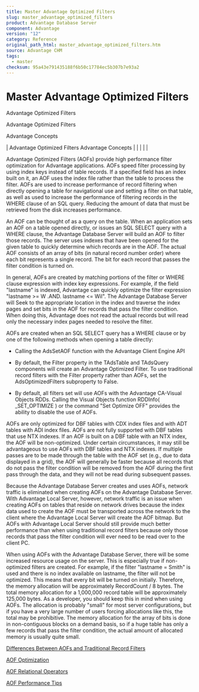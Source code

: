 ```yaml
---
title: Master Advantage Optimized Filters
slug: master_advantage_optimized_filters
product: Advantage Database Server
component: Advantage
version: "12"
category: Reference
original_path_html: master_advantage_optimized_filters.htm
source: Advantage CHM
tags:
  - master
checksum: 95a43e791435188f6b50c17784ec5b307b7e93a2
---
```


# Master Advantage Optimized Filters

Advantage Optimized Filters

Advantage Optimized Filters

Advantage Concepts

| Advantage Optimized Filters  Advantage Concepts |  |  |  |  |

Advantage Optimized Filters (AOFs) provide high performance filter optimization for Advantage applications. AOFs speed filter processing by using index keys instead of table records. If a specified field has an index built on it, an AOF uses the index file rather than the table to process the filter. AOFs are used to increase performance of record filtering when directly opening a table for navigational use and setting a filter on that table, as well as used to increase the performance of filtering records in the WHERE clause of an SQL query. Reducing the amount of data that must be retrieved from the disk increases performance.

An AOF can be thought of as a query on the table. When an application sets an AOF on a table opened directly, or issues an SQL SELECT query with a WHERE clause, the Advantage Database Server will build an AOF to filter those records. The server uses indexes that have been opened for the given table to quickly determine which records are in the AOF. The actual AOF consists of an array of bits (in natural record number order) where each bit represents a single record. The bit for each record that passes the filter condition is turned on.

In general, AOFs are created by matching portions of the filter or WHERE clause expression with index key expressions. For example, if the field "lastname" is indexed, Advantage can quickly optimize the filter expression "lastname >= W .AND. lastname <= Wil". The Advantage Database Server will Seek to the appropriate location in the index and traverse the index pages and set bits in the AOF for records that pass the filter condition. When doing this, Advantage does not read the actual records but will read only the necessary index pages needed to resolve the filter.

AOFs are created when an SQL SELECT query has a WHERE clause or by one of the following methods when opening a table directly:

- Calling the AdsSetAOF function with the Advantage Client Engine API

- By default, the Filter property in the TAdsTable and TAdsQuery components will create an Advantage Optimized Filter. To use traditional record filters with the Filter property rather than AOFs, set the AdsOptimizedFilters subproperty to False.

- By default, all filters set will use AOFs with the Advantage CA-Visual Objects RDDs. Calling the Visual Objects function RDDInfo( \_SET\_OPTIMIZE ) or the command "Set Optimize OFF" provides the ability to disable the use of AOFs.

AOFs are only optimized for DBF tables with CDX index files and with ADT tables with ADI index files. AOFs are not fully supported with DBF tables that use NTX indexes. If an AOF is built on a DBF table with an NTX index, the AOF will be non-optimized. Under certain circumstances, it may still be advantageous to use AOFs with DBF tables and NTX indexes. If multiple passes are to be made through the table with the AOF set (e.g., due to data displayed in a grid), the AOF will generally be faster because all records that do not pass the filter condition will be removed from the AOF during the first pass through the data, and they will not be read during subsequent passes.

Because the Advantage Database Server creates and uses AOFs, network traffic is eliminated when creating AOFs on the Advantage Database Server. With Advantage Local Server, however, network traffic is an issue when creating AOFs on tables that reside on network drives because the index data used to create the AOF must be transported across the network to the client where the Advantage Local Server will create the AOF bitmap. But AOFs with Advantage Local Server should still provide much better performance than when using traditional record filters because only those records that pass the filter condition will ever need to be read over to the client PC.

When using AOFs with the Advantage Database Server, there will be some increased resource usage on the server. This is especially true if non-optimized filters are created. For example, if the filter "lastname = Smith" is used and there is no index available on lastname, the filter will not be optimized. This means that every bit will be turned on initially. Therefore, the memory allocation will be approximately RecordCount / 8 bytes. The total memory allocation for a 1,000,000 record table will be approximately 125,000 bytes. As a developer, you should keep this in mind when using AOFs. The allocation is probably "small" for most server configurations, but if you have a very large number of users forcing allocations like this, the total may be prohibitive. The memory allocation for the array of bits is done in non-contiguous blocks on a demand basis, so if a huge table has only a few records that pass the filter condition, the actual amount of allocated memory is usually quite small.

[Differences Between AOFs and Traditional Record Filters](master_differences_between_aofs_and_traditional_record_filters.md)

[AOF Optimization](master_aof_optimization.md)

[AOF Relational Operators](master_aof_relational_operators.md)

[AOF Performance Tips](master_aof_performance_tips.md)
